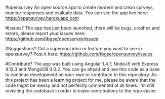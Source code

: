 #opensurvey
An open source app to create modern and clean surveys, monitor responses and evaluate data.
You can see the app live here: https://opensurvey.herokuapp.com

#Issues?
The app has just been launched, there will be bugs, crashes and errors, please report your issues here: https://github.com/tbgse/opensurvey/issues

#Suggestions?
Got a supercool idea or feature you want to see in opensurvey? Post it here: https://github.com/tbgse/opensurvey/issues

#Contribute?
The app was built using Angular 1.4.7, NodeJS with Express 4.13.3 and MongoDB 3.0.2. You can go ahead and use this code as a base to continue development on your own or contribute to this repository. As this project has been a learning project for me, please be aware that the code might be messy and not perfectly commented at all times. I'm still revisiting the codebase in order to make contributions to the repo easier.
